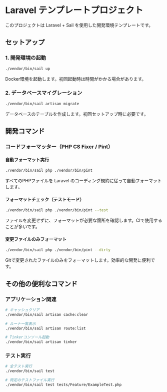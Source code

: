 # Laravel テンプレートプロジェクト

このプロジェクトは Laravel + Sail を使用した開発環境テンプレートです。

## セットアップ

### 1. 開発環境の起動
```bash
./vendor/bin/sail up
```
Docker環境を起動します。初回起動時は時間がかかる場合があります。

### 2. データベースマイグレーション
```bash
./vendor/bin/sail artisan migrate
```
データベースのテーブルを作成します。初回セットアップ時に必要です。

## 開発コマンド

### コードフォーマッター（PHP CS Fixer / Pint）

#### 自動フォーマット実行
```bash
./vendor/bin/sail php ./vendor/bin/pint
```
すべてのPHPファイルを Laravel のコーディング規約に従って自動フォーマットします。

#### フォーマットチェック（テストモード）
```bash
./vendor/bin/sail php ./vendor/bin/pint --test
```
ファイルを変更せずに、フォーマットが必要な箇所を確認します。CIで使用することが多いです。

#### 変更ファイルのみフォーマット
```bash
./vendor/bin/sail php ./vendor/bin/pint --dirty
```
Gitで変更されたファイルのみをフォーマットします。効率的な開発に便利です。

## その他の便利なコマンド

### アプリケーション関連
```bash
# キャッシュクリア
./vendor/bin/sail artisan cache:clear

# ルート一覧表示
./vendor/bin/sail artisan route:list

# Tinkerコンソール起動
./vendor/bin/sail artisan tinker
```

### テスト実行
```bash
# 全テスト実行
./vendor/bin/sail test

# 特定のテストファイル実行
./vendor/bin/sail test tests/Feature/ExampleTest.php
```
